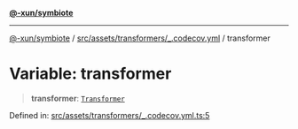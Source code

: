 [**@-xun/symbiote**](../../../../../README.md)

***

[@-xun/symbiote](../../../../../README.md) / [src/assets/transformers/\_.codecov.yml](../README.md) / transformer

# Variable: transformer

> **transformer**: [`Transformer`](../../../type-aliases/Transformer.md)

Defined in: [src/assets/transformers/\_.codecov.yml.ts:5](https://github.com/Xunnamius/symbiote/blob/b4ce62825fc0ab0648e371a38e522f8ee71b6ea1/src/assets/transformers/_.codecov.yml.ts#L5)
